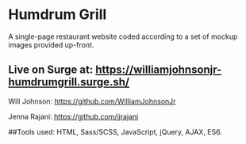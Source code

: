 # Humdrum Grill

A single-page restaurant website coded according to a set of mockup images provided up-front.

## Live on Surge at: https://williamjohnsonjr-humdrumgrill.surge.sh/

Will Johnson: https://github.com/WilliamJohnsonJr

Jenna Rajani: https://github.com/jjrajani

##Tools used:
HTML, Sass/SCSS, JavaScript, jQuery, AJAX, ES6.
